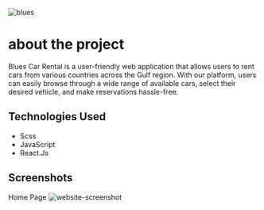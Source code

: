 ![blues](https://github.com/AbdAlazim-dev/blues-car-rental/assets/135723207/1360ee4c-4140-4723-9664-ffc09f79e5df)


# about the project

Blues Car Rental is a user-friendly web application that allows users to rent cars from various countries across the Gulf region. With our platform, users can easily browse through a wide range of available cars, select their desired vehicle, and make reservations hassle-free.

## Technologies Used

- Scss
- JavaScript
- React.Js

## Screenshots

Home Page
![website-screenshot](https://github.com/AbdAlazim-dev/blues-car-rental/assets/135723207/31326af1-8d22-4661-a6ad-4e4052781a79)

